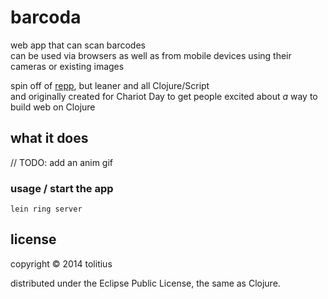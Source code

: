 # barcoda

web app that can scan barcodes<br/>
can be used via browsers as well as from mobile devices using their cameras or existing images

spin off of [repp](https://github.com/tolitius/repp), but leaner and all Clojure/Script<br/>
and originally created for Chariot Day to get people excited about *a* way to build web on Clojure

## what it does

// TODO: add an anim gif

### usage / start the app

```
lein ring server
```

## license

copyright © 2014 tolitius

distributed under the Eclipse Public License, the same as Clojure.
